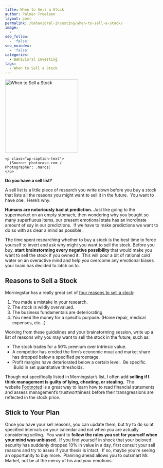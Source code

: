 ```yaml
---
title: When to Sell a Stock
author: Palmer Truelson
layout: post
permalink: /behavioral-investing/when-to-sell-a-stock/
image:
  - 
seo_follow:
  - 'false'
seo_noindex:
  - 'false'
categories:
  - Behavioral Investing
tags:
  - When to Sell a Stock
---
```

<div>
  <div id="attachment_68" style="width: 250px" class="wp-caption alignright">
    <a href="http://www.valuablebehavior.com/wp-content/uploads/2011/05/photocase_.marqs_when_to_sell_a_stock300.jpg" ><img class="size-full wp-image-68 " title="When to Sell a Stock" src="http://www.valuablebehavior.com/wp-content/uploads/2011/05/photocase_.marqs_when_to_sell_a_stock300.jpg" alt="When to Sell a Stock" width="240" height="240" /></a>
    
    <p class="wp-caption-text">
      (Source: photocase.com / Photographer: .marqs)
    </p>
  </div>
  
  <p>
    <strong>Do you have a sell list?</strong>
  </p>
  
  <p>
    <strong> </strong>A sell list is a little piece of research you write down before you buy a stock that lists all the reasons you might want to sell it in the future.  You want to have one.  Here&#8217;s why.
  </p>
  
  <p>
    <strong>Humans are notoriously bad at prediction.</strong> Just like going to the supermarket on an empty stomach, then wondering why you bought so many superfluous items, our present emotional state has an inordinate amount of say in our predictions.  If we have to make predictions we want to do so with as clear a mind as possible.
  </p>
  
  <p>
    The time spent researching whether to buy a stock is the best time to force yourself to invert and ask why might you want to sell the stock. Before you buy, <strong>start brainstorming every negative possibility </strong>that would make you want to sell the stock if you owned it.  This will pour a bit of rational cold water on an overactive mind and help you overcome any emotional biases your brain has decided to latch on to.
  </p>
  
  <h2>
    Reasons to Sell a Stock
  </h2>
  
  <p>
    Morningstar has a really great set of <a href="http://news.morningstar.com/classroom2/course.asp?docId=81406&page=2&CN=COM" onclick="javascript:_gaq.push(['_trackEvent','outbound-article','http://news.morningstar.com']);">four reasons to sell a stock</a>:
  </p>
  
  <ol>
    <li>
      You made a mistake in your research.
    </li>
    <li>
      The stock is wildly overvalued.
    </li>
    <li>
      The business fundamentals are deteriorating.
    </li>
    <li>
      You need the money for a specific purpose. (Home repair, medical expenses, etc&#8230;)
    </li>
  </ol>
  
  <p>
    Working from these guidelines and your brainstorming session, write up a list of reasons why you may want to sell the stock in the future, such as:
  </p>
  
  <ul>
    <li>
      The stock trades for a 50% premium over intrinsic value.
    </li>
    <li>
      A competitor has eroded the firm&#8217;s economic moat and market share has dropped below a specified percentage.
    </li>
    <li>
      Profit margins have deteriorated below a certain level.  Be specific.  Build in set quantitative thresholds.
    </li>
  </ul>
  
  <p>
    Though not specifically listed in Morningstar&#8217;s list, I often add <strong>selling if I think management is guilty of lying, cheating, or stealing</strong>.  The website <a href="http://www.footnoted.com" onclick="javascript:_gaq.push(['_trackEvent','outbound-article','http://www.footnoted.com']);">Footnoted</a> is a great way to learn how to read financial statements and assess management&#8217;s trustworthiness before their transgressions are reflected in the stock price.
  </p>
  
  <h2>
    Stick to Your Plan
  </h2>
  
  <p>
    Once you have your sell reasons, you can update them, but try to do so at specified intervals on your calendar and not when you are actually considering selling.  You want to <strong>follow the rules you set for yourself when your mind was unbiased</strong>.  If you find yourself in shock that your beloved security has suddenly dropped 10% in value in a day, first consult your sell reasons and try to asses if your thesis is intact.  If so, maybe you&#8217;re seeing an opportunity to buy more.  Planning ahead allows you to outsmart Mr. Market, not be at the mercy of his and your emotions.
  </p>
</div>

&nbsp;